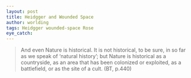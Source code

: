 ```yaml
---
layout: post
title: Heidgger and Wounded Space
author: worlding
tags: Heidgger wounded-space Rose
eye_catch:
---
```

>And even Nature is historical. It is not historical, to be sure, in so far as we speak of ‘natural history’; but Nature is historical as a countryside, as an area that has been colonized or exploited, as a battlefield, or as the site of a cult. (BT, p.440)
